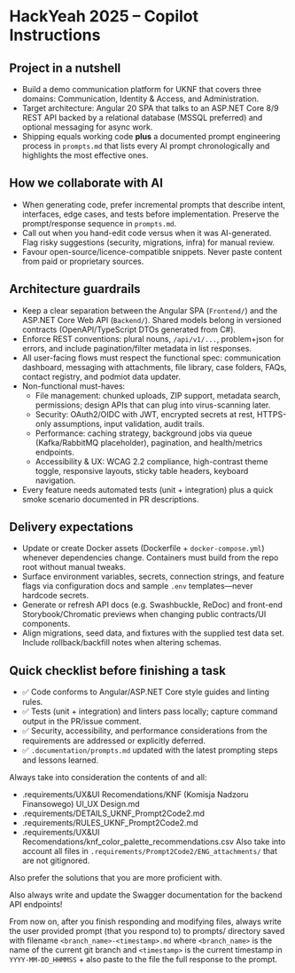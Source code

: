 # HackYeah 2025 – Copilot Instructions

## Project in a nutshell
- Build a demo communication platform for UKNF that covers three domains: Communication, Identity & Access, and Administration.
- Target architecture: Angular 20 SPA that talks to an ASP.NET Core 8/9 REST API backed by a relational database (MSSQL preferred) and optional messaging for async work.
- Shipping equals working code **plus** a documented prompt engineering process in `prompts.md` that lists every AI prompt chronologically and highlights the most effective ones.

## How we collaborate with AI
- When generating code, prefer incremental prompts that describe intent, interfaces, edge cases, and tests before implementation. Preserve the prompt/response sequence in `prompts.md`.
- Call out when you hand-edit code versus when it was AI-generated. Flag risky suggestions (security, migrations, infra) for manual review.
- Favour open-source/licence-compatible snippets. Never paste content from paid or proprietary sources.

## Architecture guardrails
- Keep a clear separation between the Angular SPA (`Frontend/`) and the ASP.NET Core Web API (`Backend/`). Shared models belong in versioned contracts (OpenAPI/TypeScript DTOs generated from C#).
- Enforce REST conventions: plural nouns, `/api/v1/...`, problem+json for errors, and include pagination/filter metadata in list responses.
- All user-facing flows must respect the functional spec: communication dashboard, messaging with attachments, file library, case folders, FAQs, contact registry, and podmiot data updater.
- Non-functional must-haves:
  - File management: chunked uploads, ZIP support, metadata search, permissions; design APIs that can plug into virus-scanning later.
  - Security: OAuth2/OIDC with JWT, encrypted secrets at rest, HTTPS-only assumptions, input validation, audit trails.
  - Performance: caching strategy, background jobs via queue (Kafka/RabbitMQ placeholder), pagination, and health/metrics endpoints.
  - Accessibility & UX: WCAG 2.2 compliance, high-contrast theme toggle, responsive layouts, sticky table headers, keyboard navigation.
- Every feature needs automated tests (unit + integration) plus a quick smoke scenario documented in PR descriptions.

## Delivery expectations
- Update or create Docker assets (Dockerfile + `docker-compose.yml`) whenever dependencies change. Containers must build from the repo root without manual tweaks.
- Surface environment variables, secrets, connection strings, and feature flags via configuration docs and sample `.env` templates—never hardcode secrets.
- Generate or refresh API docs (e.g. Swashbuckle, ReDoc) and front-end Storybook/Chromatic previews when changing public contracts/UI components.
- Align migrations, seed data, and fixtures with the supplied test data set. Include rollback/backfill notes when altering schemas.

## Quick checklist before finishing a task
- ✅ Code conforms to Angular/ASP.NET Core style guides and linting rules.
- ✅ Tests (unit + integration) and linters pass locally; capture command output in the PR/issue comment.
- ✅ Security, accessibility, and performance considerations from the requirements are addressed or explicitly deferred.
- ✅ `.documentation/prompts.md` updated with the latest prompting steps and lessons learned.

Always take into consideration the contents of and all:
- .requirements/UX&UI Recomendations/KNF (Komisja Nadzoru Finansowego) UI_UX Design.md
- .requirements/DETAILS_UKNF_Prompt2Code2.md
- .requirements/RULES_UKNF_Prompt2Code2.md
- .requirements/UX&UI Recomendations/knf_color_palette_recommendations.csv
Also take into account all files in `.requirements/Prompt2Code2/ENG_attachments/` that are not gitignored.

Also prefer the solutions that you are more proficient with.

Also always write and update the Swagger documentation for the backend API endpoints!

From now on, after you finish responding and modifying files, always write the user provided prompt (that you respond to) to prompts/ directory saved with filename `<branch_name>-<timestamp>.md` where `<branch_name>` is the name of the current git branch and `<timestamp>` is the current timestamp in `YYYY-MM-DD_HHMMSS` + also paste to the file the full response to the prompt.
